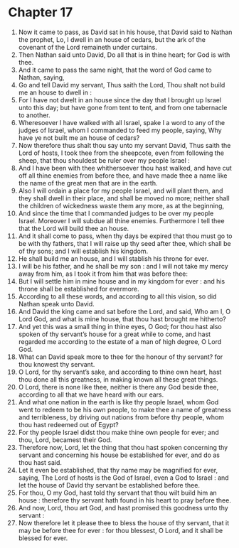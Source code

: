 # Chapter 17

1. Now it came to pass, as David sat in his house, that David said to Nathan the prophet, Lo, I dwell in an house of cedars, but the ark of the covenant of the Lord remaineth under curtains.
2. Then Nathan said unto David, Do all that is in thine heart; for God is with thee.
3. And it came to pass the same night, that the word of God came to Nathan, saying,
4. Go and tell David my servant, Thus saith the Lord, Thou shalt not build me an house to dwell in :
5. For I have not dwelt in an house since the day that I brought up Israel unto this day; but have gone from tent to tent, and from one tabernacle to another.
6. Wheresoever I have walked with all Israel, spake I a word to any of the judges of Israel, whom I commanded to feed my people, saying, Why have ye not built me an house of cedars?
7. Now therefore thus shalt thou say unto my servant David, Thus saith the Lord of hosts, I took thee from the sheepcote, even from following the sheep, that thou shouldest be ruler over my people Israel :
8. And I have been with thee whithersoever thou hast walked, and have cut off all thine enemies from before thee, and have made thee a name like the name of the great men that are in the earth.
9. Also I will ordain a place for my people Israel, and will plant them, and they shall dwell in their place, and shall be moved no more; neither shall the children of wickedness waste them any more, as at the beginning,
10. And since the time that I commanded judges to be over my people Israel. Moreover I will subdue all thine enemies. Furthermore I tell thee that the Lord will build thee an house.
11. And it shall come to pass, when thy days be expired that thou must go to be with thy fathers, that I will raise up thy seed after thee, which shall be of thy sons; and I will establish his kingdom.
12. He shall build me an house, and I will stablish his throne for ever.
13. I will be his father, and he shall be my son : and I will not take my mercy away from him, as I took it from him that was before thee:
14. But I will settle him in mine house and in my kingdom for ever : and his throne shall be established for evermore.
15. According to all these words, and according to all this vision, so did Nathan speak unto David.
16. And David the king came and sat before the Lord, and said, Who am I, O Lord God, and what is mine house, that thou hast brought me hitherto?
17. And yet this was a small thing in thine eyes, O God; for thou hast also spoken of thy servant’s house for a great while to come, and hast regarded me according to the estate of a man of high degree, O Lord God.
18. What can David speak more to thee for the honour of thy servant? for thou knowest thy servant.
19. O Lord, for thy servant’s sake, and according to thine own heart, hast thou done all this greatness, in making known all these great things.
20. O Lord, there is none like thee, neither is there any God beside thee, according to all that we have heard with our ears.
21. And what one nation in the earth is like thy people Israel, whom God went to redeem to be his own people, to make thee a name of greatness and terribleness, by driving out nations from before thy people, whom thou hast redeemed out of Egypt?
22. For thy people Israel didst thou make thine own people for ever; and thou, Lord, becamest their God.
23. Therefore now, Lord, let the thing that thou hast spoken concerning thy servant and concerning his house be established for ever, and do as thou hast said.
24. Let it even be established, that thy name may be magnified for ever, saying, The Lord of hosts is the God of Israel, even a God to Israel : and let the house of David thy servant be established before thee.
25. For thou, O my God, hast told thy servant that thou wilt build him an house : therefore thy servant hath found in his heart to pray before thee.
26. And now, Lord, thou art God, and hast promised this goodness unto thy servant :
27. Now therefore let it please thee to bless the house of thy servant, that it may be before thee for ever : for thou blessest, O Lord, and it shall be blessed for ever.

